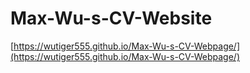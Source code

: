 # Max-Wu-s-CV-Website

[https://wutiger555.github.io/Max-Wu-s-CV-Webpage/](https://wutiger555.github.io/Max-Wu-s-CV-Webpage/)
